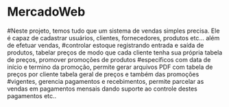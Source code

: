# MercadoWeb
#Neste projeto, temos tudo que um sistema de vendas simples precisa. Ele é capaz de cadastrar usuários, clientes, fornecedores, produtos etc... além de efetuar vendas,              #controlar estoque registrando entrada e saída de produtos, tabelar preços de modo que cada cliente tenha sua própria tabela de preços, promover promoções de produtos #específicos com data de início e termino da promoção, permite gerar arquivos PDF com tabela de preços por cliente tabela geral de preços e também das promoções #vigentes, gerencia pagamentos e recebimentos, permite parcelar as vendas em pagamentos mensais dando suporte ao controle destes pagamentos etc..

